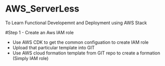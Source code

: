 # AWS_ServerLess
To Learn  Functional Developemnt and Deployment using AWS Stack

#Step 1 - Create an Aws IAM role
  - Use AWS CDK to get the common configuation to create IAM role
  - Upload that particular template into GIT
  - Use AWS cloud formation template from GIT repo to create a formation (Simply IAM role)
